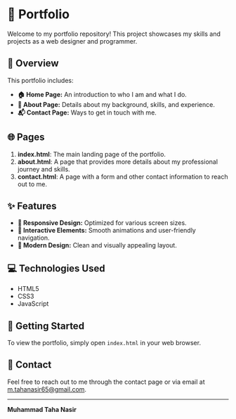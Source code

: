 # 🎨 Portfolio

Welcome to my portfolio repository! This project showcases my skills and projects as a web designer and programmer.

## 📝 Overview

This portfolio includes:

- **🏠 Home Page:** An introduction to who I am and what I do.
- **📄 About Page:** Details about my background, skills, and experience.
- **📬 Contact Page:** Ways to get in touch with me.

## 🌐 Pages

1. **index.html**: The main landing page of the portfolio.
2. **about.html**: A page that provides more details about my professional journey and skills.
3. **contact.html**: A page with a form and other contact information to reach out to me.

## ✨ Features

- **📱 Responsive Design:** Optimized for various screen sizes.
- **💫 Interactive Elements:** Smooth animations and user-friendly navigation.
- **🎨 Modern Design:** Clean and visually appealing layout.

## 💻 Technologies Used

- HTML5
- CSS3
- JavaScript

## 🚀 Getting Started

To view the portfolio, simply open `index.html` in your web browser.

## 📧 Contact

Feel free to reach out to me through the contact page or via email at [m.tahanasir65@gmail.com](mailto:m.tahanasir65@gmail.com).

---

**Muhammad Taha Nasir**
